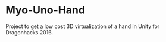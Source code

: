 # Myo-Uno-Hand
Project to get a low cost 3D virtualization of a hand in Unity for Dragonhacks 2016.
